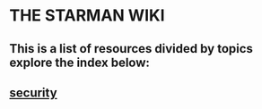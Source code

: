 # THE STARMAN WIKI

## This is a list of resources divided by topics explore the index below:

## [security](security.md)
